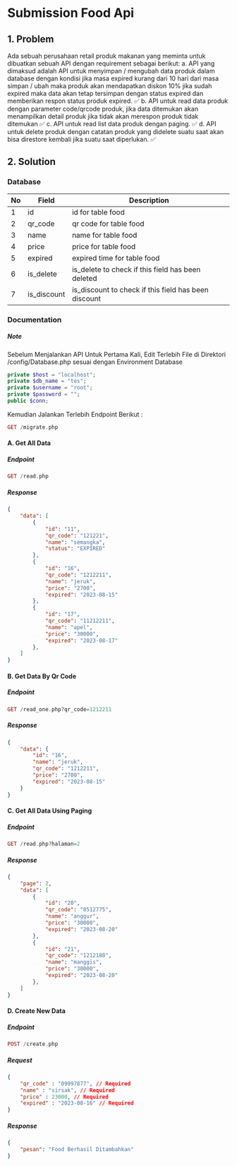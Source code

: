 # Submission Food Api

## 1. Problem

Ada sebuah perusahaan retail produk makanan yang meminta untuk dibuatkan sebuah API dengan requirement sebagai berikut:
a. API yang dimaksud adalah API untuk menyimpan / mengubah data produk dalam database dengan kondisi jika masa expired kurang dari 10 hari dari masa simpan / ubah maka produk akan mendapatkan diskon 10% jika sudah expired maka data akan tetap tersimpan dengan status expired dan memberikan respon status produk expired. ✅
b. API untuk read data produk dengan parameter code/qrcode produk, jika data ditemukan akan menampilkan detail produk jika tidak akan merespon produk tidak ditemukan ✅
c. API untuk read list data produk dengan paging. ✅
d. API untuk delete produk dengan catatan produk yang didelete suatu saat akan bisa direstore kembali jika suatu saat diperlukan. ✅

## 2. Solution

### Database

| No  | Field       | Description                                          |
| --- | ----------- | ---------------------------------------------------- |
| 1   | id          | id for table food                                    |
| 2   | qr_code     | qr code for table food                               |
| 3   | name        | name for table food                                  |
| 4   | price       | price for table food                                 |
| 5   | expired     | expired time for table food                          |
| 6   | is_delete   | is_delete to check if this field has been deleted    |
| 7   | is_discount | is_discount to check if this field has been discount |

### Documentation

##### Note

Sebelum Menjalankan API Untuk Pertama Kali, Edit Terlebih File di Direktori /config/Database.php sesuai dengan Environment Database

```php
private $host = "localhost";
private $db_name = "tes";
private $username = "root";
private $password = "";
public $conn;
```

Kemudian Jalankan Terlebih Endpoint Berikut :

```php
GET /migrate.php
```

#### A. Get All Data

##### Endpoint

```php
GET /read.php
```

##### Response

```JSON
{
    "data": [
        {
            "id": "11",
            "qr_code": "121221",
            "name": "semangka",
            "status": "EXPIRED"
        },
        {
            "id": "16",
            "qr_code": "1212211",
            "name": "jeruk",
            "price": "2700",
            "expired": "2023-08-15"
        },
        {
            "id": "17",
            "qr_code": "11212211",
            "name": "apel",
            "price": "30000",
            "expired": "2023-08-17"
        },
    ]
}
```

#### B. Get Data By Qr Code

##### Endpoint

```php
GET /read_one.php?qr_code=1212211
```

##### Response

```JSON
{
    "data": {
        "id": "16",
        "name": "jeruk",
        "qr_code": "1212211",
        "price": "2700",
        "expired": "2023-08-15"
    }
}
```

#### C. Get All Data Using Paging

##### Endpoint

```php
GET /read.php?halaman=2
```

##### Response

```JSON
{
    "page": 2,
    "data": [
        {
            "id": "20",
            "qr_code": "8512775",
            "name": "anggur",
            "price": "30000",
            "expired": "2023-08-20"
        },
        {
            "id": "21",
            "qr_code": "1212188",
            "name": "manggis",
            "price": "30000",
            "expired": "2023-08-20"
        },
    ]
}
```

#### D. Create New Data

##### Endpoint

```php
POST /create.php
```

##### Request

```JSON
{
    "qr_code" : "09997877", // Required
    "name" : "sirsak", // Required
    "price" : 23000, // Required
    "expired" : "2023-08-16" // Required
}
```

##### Response

```JSON
{
    "pesan": "Food Berhasil Ditambahkan"
}
```
